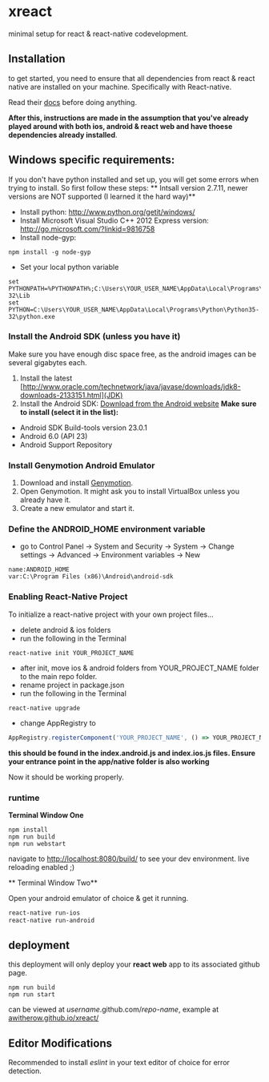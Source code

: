 # xreact

minimal setup for react & react-native codevelopment.

## Installation

to get started, you need to ensure that all dependencies from react & react native are installed on your machine. Specifically with React-native.

Read their [docs](https://facebook.github.io/react-native/docs/getting-started.html) before doing anything.

**After this, instructions are made in the assumption that you've already played around with both ios, android & react web and have thoese dependencies already installed**.

## Windows specific requirements:

If you don't have python installed and set up, you will get some errors when trying to install. So first follow these steps:
** Intsall version 2.7.11, newer versions are NOT supported (I learned it the hard way)**
- Install python: http://www.python.org/getit/windows/
- Install Microsoft Visual Studio C++ 2012 Express version: http://go.microsoft.com/?linkid=9816758
- Install node-gyp:
```
npm install -g node-gyp
```

- Set your local python variable
```
set PYTHONPATH=%PYTHONPATH%;C:\Users\YOUR_USER_NAME\AppData\Local\Programs\Python\Python35-32\Lib
set PYTHON=C:\Users\YOUR_USER_NAME\AppData\Local\Programs\Python\Python35-32\python.exe
```
### Install the Android SDK (unless you have it)

Make sure you have enough disc space free, as the android images can be several gigabytes each.
1. Install the latest [http://www.oracle.com/technetwork/java/javase/downloads/jdk8-downloads-2133151.html](JDK)
2. Install the Android SDK:
[Download from the Android website](https://developer.android.com/sdk/installing/index.html?pkg=tools)
**Make sure to install  (select it in the list):**
- Android SDK Build-tools version 23.0.1
- Android 6.0 (API 23)
- Android Support Repository


### Install Genymotion Android Emulator
1. Download and install [Genymotion](https://www.genymotion.com/).
2. Open Genymotion. It might ask you to install VirtualBox unless you already have it.
3. Create a new emulator and start it.

### Define the ANDROID_HOME environment variable
- go to Control Panel -> System and Security -> System -> Change settings -> Advanced -> Environment variables -> New
```
name:ANDROID_HOME
var:C:\Program Files (x86)\Android\android-sdk
```
### Enabling React-Native Project

To initialize a react-native project with your own project files...

- delete android & ios folders
- run the following in the Terminal

```
react-native init YOUR_PROJECT_NAME
```
- after init, move ios & android folders from YOUR_PROJECT_NAME folder to the main repo folder.
- rename project in package.json
- run the following in the Terminal

```
react-native upgrade
```

- change AppRegistry to

```javascript
AppRegistry.registerComponent('YOUR_PROJECT_NAME', () => YOUR_PROJECT_NAME);
```
**this should be found in the index.android.js and index.ios.js files. Ensure your entrance point in the app/native folder is also working**

Now it should be working properly.

### runtime

**Terminal Window One**

```
npm install
npm run build
npm run webstart
```
navigate to [http://localhost:8080/build/](localhost:8080/build/) to see your dev environment. live reloading enabled ;)

** Terminal Window Two**

Open your android emulator of choice & get it running.

```bash
react-native run-ios
react-native run-android
```

## deployment

this deployment will only deploy your **react web** app to its associated github page.

```
npm run build
npm run start
```

can be viewed at *username*.github.com/*repo-name*, example at [awitherow.github.io/xreact/](http://awitherow.github.io/xreact/)


## Editor Modifications

Recommended to install *eslint* in your text editor of choice for error detection.
